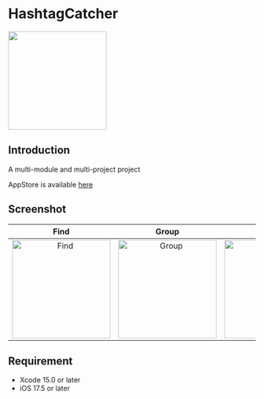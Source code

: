 # HashtagCatcher

<img src="https://github.com/user-attachments/assets/84f421e9-19cf-41f8-807d-129700b5fac8" width="200">

## Introduction

A multi-module and multi-project project

AppStore is available [here](https://apps.apple.com/jp/app/%E3%83%8F%E3%83%83%E3%82%B7%E3%83%A5%E3%82%BF%E3%82%B0%E7%AE%A1%E7%90%86%E6%89%8B%E5%B8%B3-%E3%83%AF%E3%83%B3%E3%82%BF%E3%83%83%E3%83%97%E3%81%A7%E3%83%8F%E3%83%83%E3%82%B7%E3%83%A5%E3%82%BF%E3%82%B0%E3%82%92%E7%AE%A1%E7%90%86/id1568648119)

## Screenshot

| Find | Group | Settings |
|:---:|:---:|:---:|
| <image src="https://github.com/user-attachments/assets/bd6017d1-efc1-4f55-81b3-80e5bdf6a37a" alt="Find" width="200"> | <image src="https://github.com/user-attachments/assets/0c991d28-46d3-45c3-b28f-08d122318636" alt="Group" width="200"> | <image src="https://github.com/user-attachments/assets/814e86ef-c216-4fe3-b6dd-302db59dd5a5" alt="Settings" width="200"> |

## Requirement

- Xcode 15.0 or later
- iOS 17.5 or later
